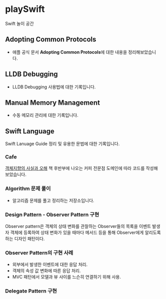 # playSwift

Swift 놀이 공간

## Adopting Common Protocols

- 애플 공식 문서 **Adopting Common Protocols**에 대한 내용을 정리해보았습니다.

## LLDB Debugging

- LLDB Debugging 사용법에 대한 기록입니다.

## Manual Memory Management

- 수동 메모리 관리에 대한 기록입니다.

## Swift Language

Swift Lanuage Guide 정리 및 유용한 문법에 대한 기록입니다.

### Cafe

[객체지향의 사실과 오해](https://book.naver.com/bookdb/book_detail.nhn?bid=9145968) 책 후반부에 나오는 커피 전문점 도메인에 따라 코드를 작성해보았습니다.

### Algorithm 문제 풀이

- 알고리즘 문제를 풀고 정리하는 저장소입니다.

### Design Pattern - Observer Pattern 구현

Observer pattern은 객체의 상태 변화를 관찰하는 Observer들의 목록을 이벤트 발생자 객체에 등록하여 상태 변화가 있을 때마다 메서드 등을 통해 Observer에게 알리도록 하는 디자인 패턴이다.

### Observer Pattern의 구현 사례

- 외부에서 발생한 이벤트에 대한 응답 처리.
- 객체의 속성 값 변화에 따른 응답 처리.
- MVC 패턴에서 모델과 뷰 사이를 느슨히 연결하기 위해 사용.

### Delegate Pattern 구현

